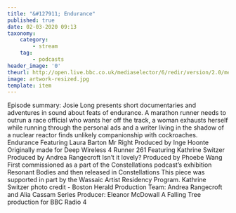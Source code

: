 ```yaml
---
title: "&#127911; Endurance"
published: true
date: 02-03-2020 09:13
taxonomy:
    category:
        - stream
    tag:
        - podcasts
header_image: '0'
theurl: http://open.live.bbc.co.uk/mediaselector/6/redir/version/2.0/mediaset/audio-nondrm-download/proto/http/vpid/p083n9rz.mp3
image: artwork-resized.jpg
template: item
--- 
```

Episode summary: Josie Long presents short documentaries and adventures in sound about feats of endurance. A marathon runner needs to outrun a race official who wants her off the track, a woman exhausts herself while running through the personal ads and a writer living in the shadow of a nuclear reactor finds unlikely companionship with cockroaches. Endurance Featuring Laura Barton Mr Right Produced by Inge Hoonte Originally made for Deep Wireless 4 Runner 261 Featuring Kathrine Switzer Produced by Andrea Rangecroft Isn’t it lovely? Produced by Phoebe Wang First commissioned as a part of the Constellations podcast’s exhibition Resonant Bodies and then released in Constellations This piece was supported in part by the Wassaic Artist Residency Program. Kathrine Switzer photo credit - Boston Herald Production Team: Andrea Rangecroft and Alia Cassam Series Producer: Eleanor McDowall A Falling Tree production for BBC Radio 4

